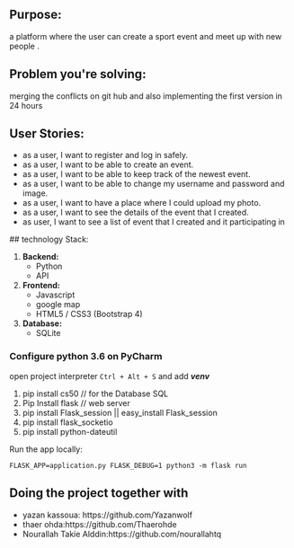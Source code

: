 ## Purpose:

a platform where the user can create a sport event and meet up with new people .

## Problem you're solving:
merging the conflicts on git hub and also implementing the first version in 24 hours

## User Stories:
<ul>
<li> as a user, I want to register and log in safely.
<li> as a user, I want to be able to create an event.
<li> as a user, I want to be able to keep track of the newest event.
<li> as a user, I want to be able to change my username and password and image.
<li> as a user, I want to have a place where I could upload my photo.
<li> as a user, I want to see the details of the event that I created.
<li> as user, I want to see a list of event that I created and it participating in
</ul>
## technology Stack:


1. **Backend:**
    + Python
    +  API
2. **Frontend:**
    + Javascript
    + google map
    + HTML5 / CSS3 (Bootstrap 4)
3. **Database:**
    + SQLite

### Configure python 3.6 on PyCharm

open project interpreter ``` Ctrl + Alt + S ``` and add _**venv**_

1. pip install cs50 // for the Database SQL
2. Pip Install flask // web server
3. pip install Flask_session || easy_install Flask_session
4. pip install flask_socketio
5. pip install python-dateutil

Run the app locally:

    FLASK_APP=application.py FLASK_DEBUG=1 python3 -m flask run

## Doing the project together with
<ul>
   <li> yazan kassoua: https://github.com/Yazanwolf
   <li>thaer ohda:https://github.com/Thaerohde
   <li> Nourallah Takie Alddin:https://github.com/nourallahtq
</ul>
